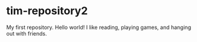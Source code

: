 # tim-repository2
My first repository.
Hello world!
I like reading, playing games, and hanging out with friends.
